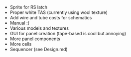 - Sprite for RS latch
- Proper white TAS (currently using wool texture)
- Add wire and tube costs for schematics
- Manual :(
- Various models and textures
- GUI for panel creation (tape-based is cool but annoying)
- More panel components
- More cells
- Sequencer (see Design.md)
